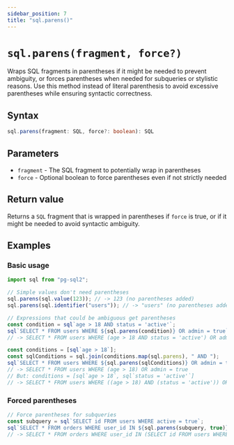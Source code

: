 ```yaml
---
sidebar_position: 7
title: "sql.parens()"
---
```


# `sql.parens(fragment, force?)`

Wraps SQL fragments in parentheses if it might be needed to prevent ambiguity, or
forces parentheses when needed for subqueries or stylistic reasons. Use this
method instead of literal parenthesis to avoid excessive parentheses while
ensuring syntactic correctness.

## Syntax

```typescript
sql.parens(fragment: SQL, force?: boolean): SQL
```

## Parameters

- `fragment` - The SQL fragment to potentially wrap in parentheses
- `force` - Optional boolean to force parentheses even if not strictly needed

## Return value

Returns a `SQL` fragment that is wrapped in parentheses if `force` is true, or
if it might be needed to avoid syntactic ambiguity.

## Examples

### Basic usage

```js
import sql from "pg-sql2";

// Simple values don't need parentheses
sql.parens(sql.value(123)); // -> 123 (no parentheses added)
sql.parens(sql.identifier("users")); // -> "users" (no parentheses added)

// Expressions that could be ambiguous get parentheses
const condition = sql`age > 18 AND status = 'active'`;
sql`SELECT * FROM users WHERE ${sql.parens(condition)} OR admin = true`;
// -> SELECT * FROM users WHERE (age > 18 AND status = 'active') OR admin = true

const conditions = [sql`age > 18`];
const sqlConditions = sql.join(conditions.map(sql.parens), " AND ");
sql`SELECT * FROM users WHERE ${sql.parens(sqlConditions)} OR admin = true`;
// -> SELECT * FROM users WHERE (age > 18) OR admin = true
// But: conditions = [sql`age > 18`, sql`status = 'active'`]
// -> SELECT * FROM users WHERE ((age > 18) AND (status = 'active')) OR admin = true
```

### Forced parentheses

```js
// Force parentheses for subqueries
const subquery = sql`SELECT id FROM users WHERE active = true`;
sql`SELECT * FROM orders WHERE user_id IN ${sql.parens(subquery, true)}`;
// -> SELECT * FROM orders WHERE user_id IN (SELECT id FROM users WHERE active = true)
```
